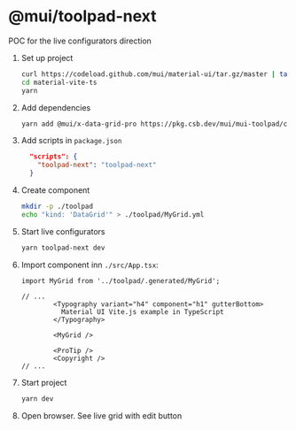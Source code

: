 # @mui/toolpad-next

POC for the live configurators direction

1. Set up project

   ```sh
   curl https://codeload.github.com/mui/material-ui/tar.gz/master | tar -xz --strip=2 material-ui-master/examples/material-vite-ts
   cd material-vite-ts
   yarn
   ```

1. Add dependencies

   ```sh
   yarn add @mui/x-data-grid-pro https://pkg.csb.dev/mui/mui-toolpad/commit/817b15a5/@mui/toolpad-next
   ```

1. Add scripts in `package.json`

   ```json
     "scripts": {
       "toolpad-next": "toolpad-next"
     }
   ```

1. Create component

   ```sh
   mkdir -p ./toolpad
   echo "kind: 'DataGrid'" > ./toolpad/MyGrid.yml
   ```

1. Start live configurators

   ```sh
   yarn toolpad-next dev
   ```

1. Import component inn `./src/App.tsx`:

   ```tsx
   import MyGrid from '../toolpad/.generated/MyGrid';

   // ...
           <Typography variant="h4" component="h1" gutterBottom>
             Material UI Vite.js example in TypeScript
           </Typography>

           <MyGrid />

           <ProTip />
           <Copyright />
   // ...
   ```

1. Start project

   ```sh
   yarn dev
   ```

1. Open browser. See live grid with edit button
